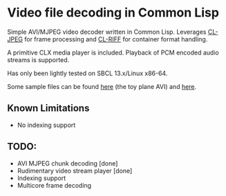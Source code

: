 # Video file decoding in Common Lisp

Simple AVI/MJPEG video decoder written in Common Lisp. Leverages [CL-JPEG](https://github.com/sharplispers/cl-jpeg) for frame processing and [CL-RIFF](https://github.com/RobBlackwell/cl-riff) for container format handling.

A primitive CLX media player is included. Playback of PCM encoded audio streams is supported.

Has only been lightly tested on SBCL 13.x/Linux x86-64.

Some sample files can be found [here](https://cinelerra-cv.org/footage.php) (the toy plane AVI) and [here](http://jjc.freeshell.org/turning_pages.html).


## Known Limitations

* No indexing support

## TODO:

* AVI MJPEG chunk decoding [done]
* Rudimentary video stream player [done]
* Indexing support
* Multicore frame decoding
